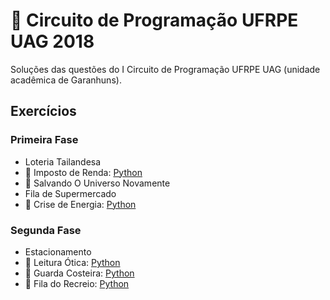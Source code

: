 # :balloon: Circuito de Programação UFRPE UAG 2018

Soluções das questões do I Circuito de Programação UFRPE UAG (unidade acadêmica de Garanhuns).

## Exercícios

### Primeira Fase

- Loteria Tailandesa
- 🎈 Imposto de Renda: [Python](../Python/1051.py)
- 🎈 Salvando O Universo Novamente
- Fila de Supermercado
- 🎈 Crise de Energia: [Python](../Python/1031.py)

### Segunda Fase

- Estacionamento
- 🎈 Leitura Ótica: [Python](../Python/1129.py)
- 🎈 Guarda Costeira: [Python](../Python/1247.py)
- 🎈 Fila do Recreio: [Python](../Python/1548.py)